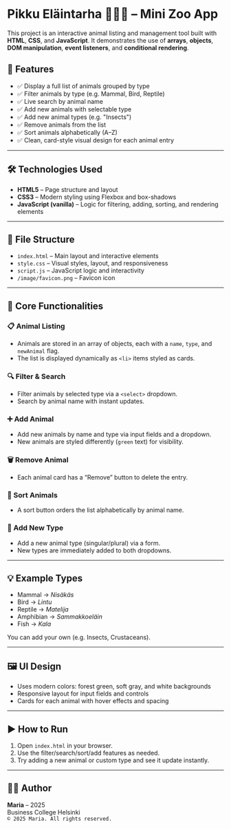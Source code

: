 # Pikku Eläintarha 🐻🦊🦅 – Mini Zoo App

This project is an interactive animal listing and management tool built with **HTML**, **CSS**, and **JavaScript**. It demonstrates the use of **arrays**, **objects**, **DOM manipulation**, **event listeners**, and **conditional rendering**.

## 🎯 Features

- ✅ Display a full list of animals grouped by type
- ✅ Filter animals by type (e.g. Mammal, Bird, Reptile)
- ✅ Live search by animal name
- ✅ Add new animals with selectable type
- ✅ Add new animal types (e.g. "Insects")
- ✅ Remove animals from the list
- ✅ Sort animals alphabetically (A–Z)
- ✅ Clean, card-style visual design for each animal entry

---

## 🛠 Technologies Used

- **HTML5** – Page structure and layout
- **CSS3** – Modern styling using Flexbox and box-shadows
- **JavaScript (vanilla)** – Logic for filtering, adding, sorting, and rendering elements

---

## 📁 File Structure

- `index.html` – Main layout and interactive elements
- `style.css` – Visual styles, layout, and responsiveness
- `script.js` – JavaScript logic and interactivity
- `/image/favicon.png` – Favicon icon

---

## 🔄 Core Functionalities

### 📋 Animal Listing

- Animals are stored in an array of objects, each with a `name`, `type`, and `newAnimal` flag.
- The list is displayed dynamically as `<li>` items styled as cards.

### 🔍 Filter & Search

- Filter animals by selected type via a `<select>` dropdown.
- Search by animal name with instant updates.

### ➕ Add Animal

- Add new animals by name and type via input fields and a dropdown.
- New animals are styled differently (`green` text) for visibility.

### 🗑 Remove Animal

- Each animal card has a “Remove” button to delete the entry.

### 🔡 Sort Animals

- A sort button orders the list alphabetically by animal name.

### 🐞 Add New Type

- Add a new animal type (singular/plural) via a form.
- New types are immediately added to both dropdowns.

---

## 💡 Example Types

- Mammal → _Nisäkäs_
- Bird → _Lintu_
- Reptile → _Matelija_
- Amphibian → _Sammakkoeläin_
- Fish → _Kala_

You can add your own (e.g. Insects, Crustaceans).

---

## 🖼 UI Design

- Uses modern colors: forest green, soft gray, and white backgrounds
- Responsive layout for input fields and controls
- Cards for each animal with hover effects and spacing

---

## ▶️ How to Run

1. Open `index.html` in your browser.
2. Use the filter/search/sort/add features as needed.
3. Try adding a new animal or custom type and see it update instantly.

---

## 👩‍💻 Author

**Maria** – 2025  
Business College Helsinki  
`© 2025 Maria. All rights reserved.`
